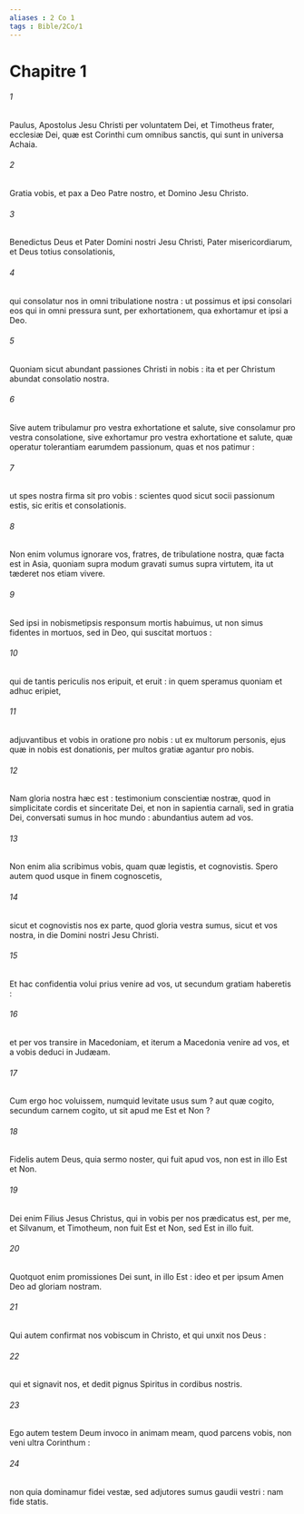 ```yaml
---
aliases : 2 Co 1
tags : Bible/2Co/1
---
```


# Chapitre 1

###### 1
Paulus, Apostolus Jesu Christi per voluntatem Dei, et Timotheus frater, ecclesiæ Dei, quæ est Corinthi cum omnibus sanctis, qui sunt in universa Achaia.
###### 2
Gratia vobis, et pax a Deo Patre nostro, et Domino Jesu Christo.
###### 3
Benedictus Deus et Pater Domini nostri Jesu Christi, Pater misericordiarum, et Deus totius consolationis,
###### 4
qui consolatur nos in omni tribulatione nostra : ut possimus et ipsi consolari eos qui in omni pressura sunt, per exhortationem, qua exhortamur et ipsi a Deo.
###### 5
Quoniam sicut abundant passiones Christi in nobis : ita et per Christum abundat consolatio nostra.
###### 6
Sive autem tribulamur pro vestra exhortatione et salute, sive consolamur pro vestra consolatione, sive exhortamur pro vestra exhortatione et salute, quæ operatur tolerantiam earumdem passionum, quas et nos patimur :
###### 7
ut spes nostra firma sit pro vobis : scientes quod sicut socii passionum estis, sic eritis et consolationis.
###### 8
Non enim volumus ignorare vos, fratres, de tribulatione nostra, quæ facta est in Asia, quoniam supra modum gravati sumus supra virtutem, ita ut tæderet nos etiam vivere.
###### 9
Sed ipsi in nobismetipsis responsum mortis habuimus, ut non simus fidentes in mortuos, sed in Deo, qui suscitat mortuos :
###### 10
qui de tantis periculis nos eripuit, et eruit : in quem speramus quoniam et adhuc eripiet,
###### 11
adjuvantibus et vobis in oratione pro nobis : ut ex multorum personis, ejus quæ in nobis est donationis, per multos gratiæ agantur pro nobis.
###### 12
Nam gloria nostra hæc est : testimonium conscientiæ nostræ, quod in simplicitate cordis et sinceritate Dei, et non in sapientia carnali, sed in gratia Dei, conversati sumus in hoc mundo : abundantius autem ad vos.
###### 13
Non enim alia scribimus vobis, quam quæ legistis, et cognovistis. Spero autem quod usque in finem cognoscetis,
###### 14
sicut et cognovistis nos ex parte, quod gloria vestra sumus, sicut et vos nostra, in die Domini nostri Jesu Christi.
###### 15
Et hac confidentia volui prius venire ad vos, ut secundum gratiam haberetis :
###### 16
et per vos transire in Macedoniam, et iterum a Macedonia venire ad vos, et a vobis deduci in Judæam.
###### 17
Cum ergo hoc voluissem, numquid levitate usus sum ? aut quæ cogito, secundum carnem cogito, ut sit apud me Est et Non ?
###### 18
Fidelis autem Deus, quia sermo noster, qui fuit apud vos, non est in illo Est et Non.
###### 19
Dei enim Filius Jesus Christus, qui in vobis per nos prædicatus est, per me, et Silvanum, et Timotheum, non fuit Est et Non, sed Est in illo fuit.
###### 20
Quotquot enim promissiones Dei sunt, in illo Est : ideo et per ipsum Amen Deo ad gloriam nostram.
###### 21
Qui autem confirmat nos vobiscum in Christo, et qui unxit nos Deus :
###### 22
qui et signavit nos, et dedit pignus Spiritus in cordibus nostris.
###### 23
Ego autem testem Deum invoco in animam meam, quod parcens vobis, non veni ultra Corinthum :
###### 24
non quia dominamur fidei vestæ, sed adjutores sumus gaudii vestri : nam fide statis.

